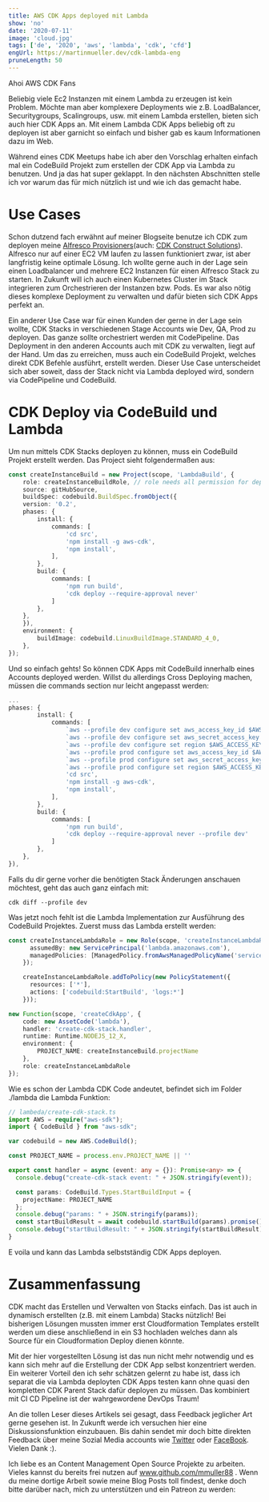 ```yaml
---
title: AWS CDK Apps deployed mit Lambda
show: 'no'
date: '2020-07-11'
image: 'cloud.jpg'
tags: ['de', '2020', 'aws', 'lambda', 'cdk', 'cfd']
engUrl: https://martinmueller.dev/cdk-lambda-eng
pruneLength: 50
---
```


Ahoi AWS CDK Fans

Beliebig viele Ec2 Instanzen mit einem Lambda zu erzeugen ist kein Problem. Möchte man aber komplexere Deployments wie z.B. LoadBalancer, Securitygroups, Scalingroups, usw. mit einem Lambda erstellen, bieten sich auch hier CDK Apps an. Mit einem Lambda CDK Apps beliebig oft zu deployen ist aber garnicht so einfach und bisher gab es kaum Informationen dazu im Web.

Während eines CDK Meetups habe ich aber den Vorschlag erhalten einfach mal ein CodeBuild Projekt zum erstellen der CDK App via Lambda zu benutzen. Und ja das hat super geklappt. In den nächsten Abschnitten stelle ich vor warum das für mich nützlich ist und wie ich das gemacht habe.

# Use Cases
Schon dutzend fach erwähnt auf meiner Blogseite benutze ich CDK zum deployen meine [Alfresco Provisioners](https://martinmueller.dev/alf-provisioner-eng)(auch: [CDK Construct Solutions](https://martinmueller.dev/cdk-solutions-constructs-2-eng)). Alfresco nur auf einer EC2 VM laufen zu lassen funktioniert zwar, ist aber langfristig keine optimale Lösung. Ich wollte gerne auch in der Lage sein einen Loadbalancer und mehrere EC2 Instanzen für einen Alfresco Stack zu starten. In Zukunft will ich auch einen Kubernetes Cluster im Stack integrieren zum Orchestrieren der Instanzen bzw. Pods. Es war also nötig dieses komplexe Deployment zu verwalten und dafür bieten sich CDK Apps perfekt an.

Ein anderer Use Case war für einen Kunden der gerne in der Lage sein wollte, CDK Stacks in verschiedenen Stage Accounts wie Dev, QA, Prod zu deployen. Das ganze sollte orchestriert werden mit CodePipeline. Das Deployment in den anderen Accounts auch mit CDK zu verwalten, liegt auf der Hand. Um das zu erreichen, muss auch ein CodeBuild Projekt, welches direkt CDK Befehle ausführt, erstellt werden. Dieser Use Case unterscheidet sich aber soweit, dass der Stack nicht via Lambda deployed wird, sondern via CodePipeline und CodeBuild.

# CDK Deploy via CodeBuild und Lambda
Um nun mittels CDK Stacks deployen zu können, muss ein CodeBuild Projekt erstellt werden. Das Project sieht folgendermaßen aus:

```TypeScript
const createInstanceBuild = new Project(scope, 'LambdaBuild', {
    role: createInstanceBuildRole, // role needs all permission for deploying Stacks, accessing S3, logs ...
    source: gitHubSource, 
    buildSpec: codebuild.BuildSpec.fromObject({
    version: '0.2',
    phases: {
        install: {
            commands: [
                'cd src',
                'npm install -g aws-cdk',
                'npm install',
            ],
        },
        build: {
            commands: [
                'npm run build',
                'cdk deploy --require-approval never'
            ]
        },
    },
    }),
    environment: {
        buildImage: codebuild.LinuxBuildImage.STANDARD_4_0,
    },
});
```

Und so einfach gehts! So können CDK Apps mit CodeBuild innerhalb eines Accounts deployed werden. Willst du allerdings Cross Deploying machen, müssen die commands section nur leicht angepasst werden:

```TypeScript
...
phases: {
        install: {
            commands: [
                `aws --profile dev configure set aws_access_key_id $AWS_ACCESS_KEY_ID_DEV`,
                `aws --profile dev configure set aws_secret_access_key $AWS_ACCESS_KEY_ID_DEV`,
                `aws --profile dev configure set region $AWS_ACCESS_KEY_ID_DEV`,
                `aws --profile prod configure set aws_access_key_id $AWS_ACCESS_KEY_ID_PROD`,
                `aws --profile prod configure set aws_secret_access_key $AWS_ACCESS_KEY_ID_PROD`,
                `aws --profile prod configure set region $AWS_ACCESS_KEY_ID_PROD`,
                'cd src',
                'npm install -g aws-cdk',
                'npm install',
            ],
        },
        build: {
            commands: [
                'npm run build',
                'cdk deploy --require-approval never --profile dev'
            ]
        },
    },
}),
```

Falls du dir gerne vorher die benötigten Stack Änderungen anschauen möchtest, geht das auch ganz einfach mit:

```
cdk diff --profile dev
```

Was jetzt noch fehlt ist die Lambda Implementation zur Ausführung des CodeBuild Projektes. Zuerst muss das Lambda erstellt werden:

```TypeScript
const createInstanceLambdaRole = new Role(scope, 'createInstanceLambdaRole', {
      assumedBy: new ServicePrincipal('lambda.amazonaws.com'),
      managedPolicies: [ManagedPolicy.fromAwsManagedPolicyName('service-role/AWSLambdaBasicExecutionRole')],
    });

    createInstanceLambdaRole.addToPolicy(new PolicyStatement({
      resources: ['*'],
      actions: ['codebuild:StartBuild', 'logs:*']
    }));

new Function(scope, 'createCdkApp', {
    code: new AssetCode('lambda'),
    handler: 'create-cdk-stack.handler',
    runtime: Runtime.NODEJS_12_X,
    environment: {
        PROJECT_NAME: createInstanceBuild.projectName
    },
    role: createInstanceLambdaRole
});
```

Wie es schon der Lambda CDK Code andeutet, befindet sich im Folder ./lambda die Lambda Funktion:

```TypeScript
// lambeda/create-cdk-stack.ts
import AWS = require("aws-sdk");
import { CodeBuild } from "aws-sdk";

var codebuild = new AWS.CodeBuild();

const PROJECT_NAME = process.env.PROJECT_NAME || ''

export const handler = async (event: any = {}): Promise<any> => {
  console.debug("create-cdk-stack event: " + JSON.stringify(event));

  const params: CodeBuild.Types.StartBuildInput = {
    projectName: PROJECT_NAME
  };
  console.debug("params: " + JSON.stringify(params));
  const startBuildResult = await codebuild.startBuild(params).promise();
  console.debug("startBuildResult: " + JSON.stringify(startBuildResult));
}
```

E voila und kann das Lambda selbstständig CDK Apps deployen.

# Zusammenfassung
CDK macht das Erstellen und Verwalten von Stacks einfach. Das ist auch in dynamisch erstellten (z.B. mit einem Lambda) Stacks nützlich! Bei bisherigen Lösungen mussten immer erst Cloudformation Templates erstellt werden um diese anschließend in ein S3 hochladen welches dann als Source für ein Cloudformation Deploy dienen könnte.

Mit der hier vorgestellten Lösung ist das nun nicht mehr notwendig und es kann sich mehr auf die Erstellung der CDK App selbst konzentriert werden. Ein weiterer Vorteil den ich sehr schätzen gelernt zu habe ist, dass ich separat die via Lambda deployten CDK Apps testen kann ohne quasi den kompletten CDK Parent Stack dafür deployen zu müssen. Das kombiniert mit CI CD Pipeline ist der wahrgewordene DevOps Traum!

An die tollen Leser dieses Artikels sei gesagt, dass Feedback jeglicher Art gerne gesehen ist. In Zukunft werde ich versuchen hier eine Diskussionsfunktion einzubauen. Bis dahin sendet mir doch bitte direkten Feedback über meine Sozial Media accounts wie [Twitter](https://twitter.com/MartinMueller_) oder [FaceBook](https://www.facebook.com/martin.muller.10485). Vielen Dank :).

Ich liebe es an Content Management Open Source Projekte zu arbeiten. Vieles kannst du bereits frei nutzen auf www.github.com/mmuller88 . Wenn du meine dortige Arbeit sowie meine Blog Posts toll findest, denke doch bitte darüber nach, mich zu unterstützen und ein Patreon zu werden:

   